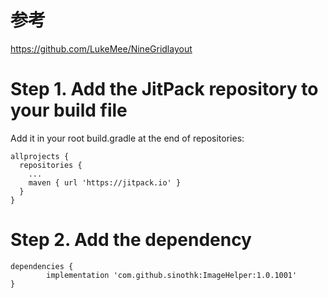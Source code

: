 # 参考
https://github.com/LukeMee/NineGridlayout

# Step 1. Add the JitPack repository to your build file
  Add it in your root build.gradle at the end of repositories:

    allprojects {
      repositories {
        ...
        maven { url 'https://jitpack.io' }
      }
    }
  
# Step 2. Add the dependency
    dependencies {
            implementation 'com.github.sinothk:ImageHelper:1.0.1001'
    }

